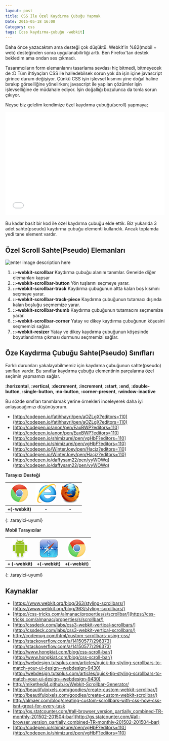 ```yaml
---
layout: post
title: CSS İle Özel Kaydırma Çubuğu Yapmak
Date: 2015-05-18 16:00
Category: css
tags: [css kaydırma-çubuğu -webkit]
---
```


Daha önce yazacaktım ama desteği çok düşüktü. Webkit'in %82(mobil + web) desteğinden sonra uygulanabilirliği arttı. Ben Firefox'tan destek bekledim ama ondan ses çıkmadı. 

Tasarımcıların form elemanlarını tasarlama sevdası hiç bitmedi, bitmeyecek de :D Tüm ihtiyaçları CSS ile halledebilsek sorun yok da işin içine javascript girince durum değişiyor. Çünkü CSS işin işlevsel kısmını yine doğal haline bırakıp görselliğine yönelirken; javascript ile yapılan çözümler işin işlevselliğine de müdahale ediyor. İşin doğallığı bozulunca da tonla sorun çıkıyor.

Neyse biz gelelim kendimize özel kaydırma çubuğu(scroll) yapmaya;

<iframe height='325' scrolling='no' src='//codepen.io/fatihhayri/embed/JdYOMJ/?height=325&theme-id=13521' frameborder='no' allowtransparency='true' allowfullscreen='true' style='width: 100%;'>
</iframe>

Bu kadar basit bir kod ile özel kaydırma çubuğu elde ettik. Biz yukarıda 3 adet sahte(pseudo) kaydırma çubuğu elementi kullandık. Ancak toplamda yedi tane element vardır.

## Özel Scroll Sahte(Pseudo) Elemanları

![enter image description here](https://fatihhayrioglu.com/images/scrollbar_map_webkit.gif)

 1. **::-webkit-scrollbar** Kaydırma çubuğu alanını tanımlar. Genelde diğer elemanları kapsar 
 2. **::-webkit-scrollbar-button** Yön tuşlarını seçmeye yarar.
 3. **::-webkit-scrollbar-track** Kaydırma çubuğunun altta kalan boş kısmını seçmeye yarar.
 4. **::-webkit-scrollbar-track-piece** Kaydırma çubuğunun tutamacı dışında kalan boşluğu seçmemize yarar.
 5. **::-webkit-scrollbar-thumb** Kaydırma çubuğunun tutamacını seçmemize yarar.
 6. **::-webkit-scrollbar-corner** Yatay ve dikey kaydırma çubuğunun köşesini seçmemizi sağlar.
 7. **::-webkit-resizer** Yatay ve dikey kaydırma çubuğunun köşesinde boyutlandırma çıkması durmunu seçmemizi sağlar. 
 
## Öze Kaydırma Çubuğu Sahte(Pseudo) Sınıfları

Farklı durumları yakalayabilmemiz için kaydırma çubuğunun sahte(pseudo) sınıfları vardır. Bu sınıflar kaydırma çubuğu elementinin parçalarına özel seçimin yapmamızı sağlar.

**:horizontal**, **:vertical**, **:decrement**, **:increment**, **:start**, **:end**, **:double-button**, **:single-button**, **:no-button**, **:corner-present**, **:window-inactive**

Bu sözde sınıfları tanımlamak yerine örnekleri inceleyerek daha iyi anlayacağımızı düşünüyorum. 

 - [http://codepen.io/fatihhayri/pen/aOZLgX?editors=110](http://codepen.io/fatihhayri/pen/aOZLgX?editors=110)
 - [http://codepen.io/anon/pen/EaxBWP?editors=110](http://codepen.io/anon/pen/EaxBWP?editors=110)
 - [http://codepen.io/shimizurei/pen/vgHbF?editors=110](http://codepen.io/shimizurei/pen/vgHbF?editors=110)
 - [http://codepen.io/WinterJoey/pen/Hacjz?editors=110](http://codepen.io/WinterJoey/pen/Hacjz?editors=110)
 - [http://codepen.io/daffysam22/pen/yyWOWq](http://codepen.io/daffysam22/pen/yyWOWq)


**Tarayıcı Desteği**

|![Chrome][chrome]|![explorer][explorer]|![Firefox][firefox]|
|:-----------------:|:---------------:|:-------------------:|
|**+(-webkit)**|**-**|**-**|
{: .tarayici-uyumi}

**Mobil Tarayıcılar**

|![Android][android] | ![Mobil Safari][msafari] | ![Chrome][chrome] |
|:------------------------:|:----------------------:|:-------------------:|
|**+ (-webkit)**|**+(-webkit)**|**+(-webkit)**|
{: .tarayici-uyumi}

## Kaynaklar

 - [https://www.webkit.org/blog/363/styling-scrollbars/](https://www.webkit.org/blog/363/styling-scrollbars/)
 - [https://css-tricks.com/almanac/properties/s/scrollbar/](https://css-tricks.com/almanac/properties/s/scrollbar/)
 - [http://cssdeck.com/labs/css3-webkit-vertical-scrollbars/](http://cssdeck.com/labs/css3-webkit-vertical-scrollbars/)
 - http://codemug.com/html/custom-scrollbars-using-css/
 - [http://stackoverflow.com/a/14150577/296373](http://stackoverflow.com/a/14150577/296373)
 - [http://www.hongkiat.com/blog/css-scroll-bar/](http://www.hongkiat.com/blog/css-scroll-bar/)
 - [http://webdesign.tutsplus.com/articles/quick-tip-styling-scrollbars-to-match-your-ui-design--webdesign-9430](http://webdesign.tutsplus.com/articles/quick-tip-styling-scrollbars-to-match-your-ui-design--webdesign-9430)
 - http://mikethedj4.github.io/Webkit-Scrollbar-Generator/
 - [http://beautifulpixels.com/goodies/create-custom-webkit-scrollbar/](http://beautifulpixels.com/goodies/create-custom-webkit-scrollbar/)
 - http://almaer.com/blog/creating-custom-scrollbars-with-css-how-css-isnt-great-for-every-task
 - [http://gs.statcounter.com/#all-browser_version_partially_combined-TR-monthly-201502-201504-bar](http://gs.statcounter.com/#all-browser_version_partially_combined-TR-monthly-201502-201504-bar)
 - [http://codepen.io/shimizurei/pen/vgHbF?editors=110](http://codepen.io/shimizurei/pen/vgHbF?editors=110)


[firefox]: /images/ff.png
[chrome]: /images/ch.png
[explorer]: /images/ie.png
[msafari]:/images/sm.png
[android]:/images/an.png